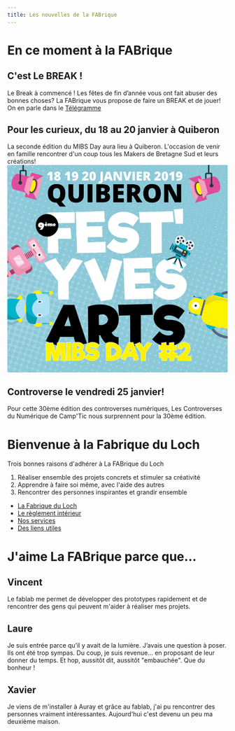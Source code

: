 ```yaml
---
title: Les nouvelles de la FABrique
---
```


# En ce moment à la FABrique

## C'est **Le BREAK !**
Le Break à commencé !
Les fêtes de fin d’année vous ont fait abuser des bonnes choses?
La FABrique vous propose de faire un BREAK et de jouer!
On en parle dans le [Télégramme](https://www.letelegramme.fr/morbihan/auray/auray-alcool-en-janvier-le-fablab-fait-sa-cure-06-01-2019-12176678.php)

## Pour les curieux, du 18 au 20 janvier à Quiberon
La seconde édition du MIBS Day aura lieu à Quiberon.
L'occasion de venir en famille rencontrer d'un coup tous les Makers de Bretagne Sud et leurs créations!
![MIBS Day 2](assets/images/partenaires/FYA2019-aff-prov3.jpg)

## Controverse le vendredi 25 janvier!
Pour cette 30ème édition des controverses numériques,
Les Controverses du Numérique de Camp'Tic nous surprennent pour la 30ème édition.


# Bienvenue à la Fabrique du Loch

Trois bonnes raisons d'adhérer à La FABrique du Loch
1. Réaliser ensemble des projets concrets et stimuler sa créativité
2. Apprendre à faire soi même, avec l'aide des autres
3. Rencontrer des personnes inspirantes et grandir ensemble


- [La Fabrique du Loch](https://arnaudswail.github.io/squid/association)
- [Le règlement intérieur](https://arnaudswail.github.io/squid/reglement)
- [Nos services](https://arnaudswail.github.io/squid/services)
- [Des liens utiles](liens)


# J'aime La FABrique parce que...

## Vincent
Le fablab me permet de développer des prototypes rapidement et de rencontrer des gens qui peuvent m'aider à réaliser mes projets.

## Laure
Je suis entrée parce qu’il y avait de la lumière. J’avais une question à poser. Ils ont été trop sympas. Du coup, je suis revenue… en proposant de leur donner du temps. Et hop, aussitôt dit, aussitôt "embauchée". Que du bonheur !

## Xavier
Je viens de m'installer à Auray et grâce au fablab, j'ai pu rencontrer des personnes vraiment intéressantes. Aujourd'hui c'est devenu un peu ma deuxième maison.
